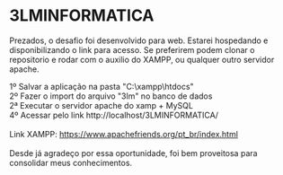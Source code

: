 # 3LMINFORMATICA
Prezados, o desafio foi desenvolvido para web. Estarei hospedando e disponibilizando o link para acesso.
Se preferirem podem  clonar o repositorio e rodar com o auxilio do XAMPP, ou qualquer outro servidor apache. 

1º Salvar a aplicação na pasta "C:\xampp\htdocs"<br/> 
2º Fazer o import do arquivo "3lm" no banco de dados<br/>
2ª Executar o servidor apache do xamp + MySQL<br/> 
4º Acessar pelo link http://localhost/3LMINFORMATICA/<br/>
<br/>
Link XAMPP: https://www.apachefriends.org/pt_br/index.html<br/>
<br/>
Desde já agradeço por essa oportunidade, foi bem proveitosa para consolidar meus conhecimentos.
